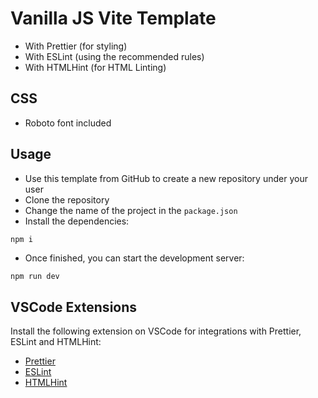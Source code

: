 # Vanilla JS Vite Template

- With Prettier (for styling)
- With ESLint (using the recommended rules)
- With HTMLHint (for HTML Linting)

## CSS

- Roboto font included

## Usage

- Use this template from GitHub to create a new repository under your user
- Clone the repository
- Change the name of the project in the `package.json`
- Install the dependencies:

```bash
npm i
```

- Once finished, you can start the development server:

```
npm run dev
```

## VSCode Extensions

Install the following extension on VSCode for integrations with Prettier, ESLint and HTMLHint:

- [Prettier](https://marketplace.visualstudio.com/items?itemName=esbenp.prettier-vscode)
- [ESLint](https://marketplace.visualstudio.com/items?itemName=dbaeumer.vscode-eslint)
- [HTMLHint](https://marketplace.visualstudio.com/items?itemName=mkaufman.HTMLHint)
